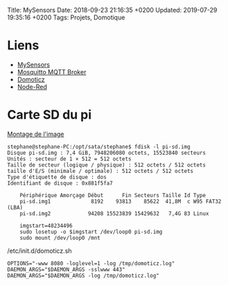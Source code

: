 Title:  MySensors
Date:   2018-09-23 21:16:35 +0200
Updated: 2019-07-29 19:35:16 +0200
Tags: Projets, Domotique


# Liens

* [MySensors](https://www.mysensors.org/)
* [Mosquitto MQTT Broker](https://mosquitto.org/)
* [Domoticz](https://domoticz.com/)
* [Node-Red](https://nodered.org/)


# Carte SD du pi

[Montage de l'image](https://askubuntu.com/questions/69363/mount-single-partition-from-image-of-entire-disk-device)

```
stephane@stephane-PC:/opt/sata/stephane$ fdisk -l pi-sd.img 
Disque pi-sd.img : 7,4 GiB, 7948206080 octets, 15523840 secteurs
Unités : secteur de 1 × 512 = 512 octets
Taille de secteur (logique / physique) : 512 octets / 512 octets
taille d'E/S (minimale / optimale) : 512 octets / 512 octets
Type d'étiquette de disque : dos
Identifiant de disque : 0x881f5fa7

	Périphérique Amorçage Début      Fin Secteurs Taille Id Type
	pi-sd.img1             8192    93813    85622  41,8M  c W95 FAT32 (LBA)
	pi-sd.img2            94208 15523839 15429632   7,4G 83 Linux

	imgstart=48234496
	sudo losetup -o $imgstart /dev/loop0 pi-sd.img
	sudo mount /dev/loop0 /mnt
```	

/etc/init.d/domoticz.sh

	OPTIONS="-www 8080 -loglevel=1 -log /tmp/domoticz.log"
	DAEMON_ARGS="$DAEMON_ARGS -sslwww 443"
	DAEMON_ARGS="$DAEMON_ARGS -log /tmp/domoticz.log"

